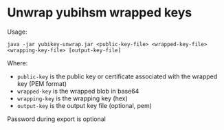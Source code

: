 # Unwrap yubihsm wrapped keys

Usage:

    java -jar yubikey-unwrap.jar <public-key-file> <wrapped-key-file> <wrapping-key-file> [output-key-file]

Where:
- `public-key` is the public key or certificate associated with the wrapped key (PEM format)
- `wrapped-key` is the wrapped blob in base64
- `wrapping-key` is the wrapping key (hex)
- `output-key` is the output key file (optional, pem)

Password during export is optional
